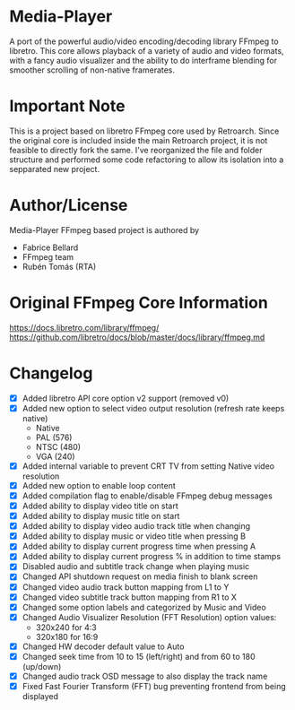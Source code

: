 # Media-Player

A port of the powerful audio/video encoding/decoding library FFmpeg to libretro. This core allows playback of a variety of audio and video formats, with a fancy audio visualizer and the ability to do interframe blending for smoother scrolling of non-native framerates.

# Important Note

This is a project based on libretro FFmpeg core used by Retroarch. Since the original core is included inside the main Retroarch project, it is not feasible to directly fork the same. I've reorganized the file and folder structure and performed some code refactoring to allow its isolation into a sepparated new project.

# Author/License

Media-Player FFmpeg based project is authored by

* Fabrice Bellard
* FFmpeg team
* Rubén Tomás (RTA)

# Original FFmpeg Core Information

https://docs.libretro.com/library/ffmpeg/
https://github.com/libretro/docs/blob/master/docs/library/ffmpeg.md

# Changelog

- [X] Added libretro API core option v2 support (removed v0)
- [X] Added new option to select video output resolution (refresh rate keeps native)
    * Native
    * PAL (576)
    * NTSC (480)
    * VGA (240)
- [X] Added internal variable to prevent CRT TV from setting Native video resolution
- [X] Added new option to enable loop content
- [X] Added compilation flag to enable/disable FFmpeg debug messages
- [X] Added ability to display video title on start
- [X] Added ability to display music title on start
- [X] Added ability to display video audio track title when changing
- [X] Added ability to display music or video title when pressing B
- [X] Added ability to display current progress time when pressing A
- [X] Added ability to display current progress % in addition to time stamps
- [X] Disabled audio and subtitle track change when playing music
- [X] Changed API shutdown request on media finish to blank screen
- [X] Changed video audio track button mapping from L1 to Y
- [X] Changed video subtitle track button mapping from R1 to X
- [X] Changed some option labels and categorized by Music and Video
- [X] Changed Audio Visualizer Resolution (FFT Resolution) option values:
    * 320x240 for 4:3
    * 320x180 for 16:9
- [X] Changed HW decoder default value to Auto
- [X] Changed seek time from 10 to 15 (left/right) and from 60 to 180 (up/down)
- [X] Changed audio track OSD message to also display the track name
- [X] Fixed Fast Fourier Transform (FFT) bug preventing frontend from being displayed

<!--
## TODO
- [ ] Aspect ratio PIXEL PERFECT not working (need a new option for controlling in video options)
- [ ] Check HW h264 `decoders "ffmpeg -decoders | grep h264` -> h264_v4l2m2m
- [ ] Add M3U support
- [ ] Use L2/R2 for next/last song/video in m3u
- [ ] Add suport for aspect ratios (via custom libretro command?)
- [ ] Fix bug
    [dca @ 0x558a792630] Not a valid DCA frame
    ERROR] [LRCORE] [FFMPEG] Can't decode audio packet: Invalid data found when processing input
-->